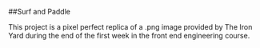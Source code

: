 ##Surf and Paddle

This project is a pixel perfect replica of a .png image provided by The Iron Yard during the end of the first week in the front end engineering course.
